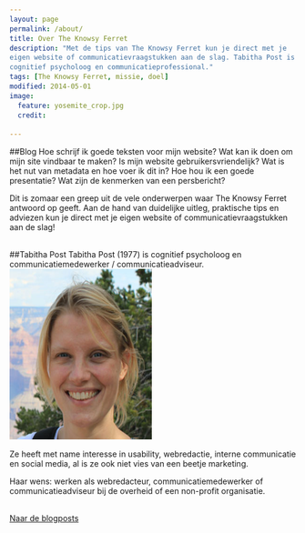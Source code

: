 ```yaml
---
layout: page
permalink: /about/
title: Over The Knowsy Ferret
description: "Met de tips van The Knowsy Ferret kun je direct met je
eigen website of communicatievraagstukken aan de slag. Tabitha Post is
cognitief psycholoog en communicatieprofessional."
tags: [The Knowsy Ferret, missie, doel]
modified: 2014-05-01
image:
  feature: yosemite_crop.jpg
  credit: 
  
---
```

##Blog
Hoe schrijf ik goede teksten voor mijn website? Wat kan ik doen om
mijn site vindbaar te maken? Is mijn website gebruikersvriendelijk? Wat is het nut van metadata en
hoe voer ik dit in? Hoe hou ik een goede presentatie? Wat zijn de
kenmerken van een persbericht?

Dit is zomaar een greep uit de vele onderwerpen waar The Knowsy Ferret antwoord op geeft. Aan de
hand van duidelijke uitleg, praktische tips en adviezen kun je direct
met je eigen website of communicatievraagstukken aan de slag!
<br><br>


##Tabitha Post
Tabitha Post (1977) is cognitief psycholoog en
communicatiemedewerker / communicatieadviseur.
<img class="floatright" height="300" width="250" src="/images/tabithapost.jpg">

Ze heeft met name interesse in usability, webredactie, interne
communicatie en social media, al is ze ook niet vies van een beetje
marketing.<br>

Haar wens: werken als webredacteur, communicatiemedewerker of
communicatieadviseur bij de overheid of een non-profit organisatie.
<br><br>

<a markdown="0" href="{{ site.url }}/" class="btn">Naar
de blogposts</a>

